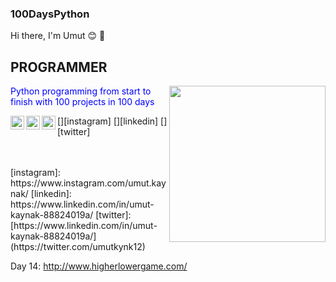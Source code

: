 ### 100DaysPython
Hi there, I'm Umut :blush: 💪
## PROGRAMMER 

<img src="https://media.giphy.com/media/v1.Y2lkPTc5MGI3NjExNTk1ZjkzYTFjN2ExNWUwNDc2YjQ1Y2IyZTU0ODQzMTc0YjE1MmQ3MCZjdD1n/2IudUHdI075HL02Pkk/giphy.gif"  align="right"  widht="400" height="250">

<font color="blue"> Python programming from start to finish with 100 projects in 100 days  </font>

[<img width="22" src="https://unpkg.com/simple-icons@v8/icons/instagram.svg" align="left" />][instagram]
[<img width="22" src="https://unpkg.com/simple-icons@v8/icons/linkedin.svg" align="left" />][linkedin]
[<img width="22" src="https://unpkg.com/simple-icons@v8/icons/twitter.svg" align="left" />][twitter]
  
<br />
<br />
[instagram]: https://www.instagram.com/umut.kaynak/
[linkedin]: https://www.linkedin.com/in/umut-kaynak-88824019a/
[twitter]: [https://www.linkedin.com/in/umut-kaynak-88824019a/](https://twitter.com/umutkynk12)



Day 14: http://www.higherlowergame.com/



